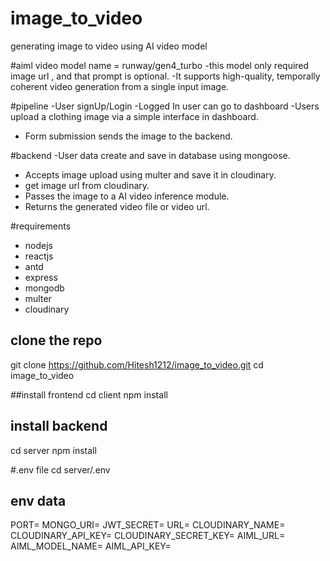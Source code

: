 # image_to_video
generating image to video using AI video model

#aiml video model name = runway/gen4_turbo 
-this model only required image url , and that prompt is optional.
-It supports high-quality, temporally coherent video generation from a single input image.

#pipeline
-User signUp/Login 
-Logged In user can go to dashboard
-Users upload a clothing image via a simple interface in dashboard.
- Form submission sends the image to the backend.

 #backend
 -User data create and save in database using mongoose.
 - Accepts image upload using multer and save it in cloudinary.
 - get image url from cloudinary.
 - Passes the image to a AI video inference module.
 - Returns the generated video file or video url.

#requirements
 - nodejs
 - reactjs
 - antd
 - express
 - mongodb
 - multer
 - cloudinary

## clone the repo
git clone https://github.com/Hitesh1212/image_to_video.git
cd image_to_video

##install frontend
cd client
npm install

## install backend
cd server
npm install

#.env file
cd server/.env

## env data

PORT=
MONGO_URI=
JWT_SECRET=
URL=
CLOUDINARY_NAME=
CLOUDINARY_API_KEY=
CLOUDINARY_SECRET_KEY=
AIML_URL=
AIML_MODEL_NAME=
AIML_API_KEY=



